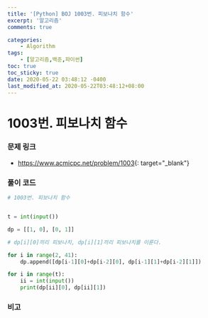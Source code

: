 ```yaml
---
title: '[Python] BOJ 1003번. 피보나치 함수'
excerpt: '알고리즘'
comments: true

categories:
    - Algorithm
tags:
    - [알고리즘,백준,파이썬]
toc: true
toc_sticky: true
date: 2020-05-22 03:48:12 -0400
last_modified_at: 2020-05-22T03:48:12+08:00
---
```


# 1003번. 피보나치 함수

### 문제 링크

-   <https://www.acmicpc.net/problem/1003>{: target="\_blank"}

### 풀이 코드

```python
# 1003번. 피보나치 함수


t = int(input())

dp = [[1, 0], [0, 1]]

# dp[i][0]끼리 피보나치, dp[i][1]끼리 피보나치를 이룬다.

for i in range(2, 41):
    dp.append([dp[i-1][0]+dp[i-2][0], dp[i-1][1]+dp[i-2][1]])

for i in range(t):
    ii = int(input())
    print(dp[ii][0], dp[ii][1])
```

### 비고

